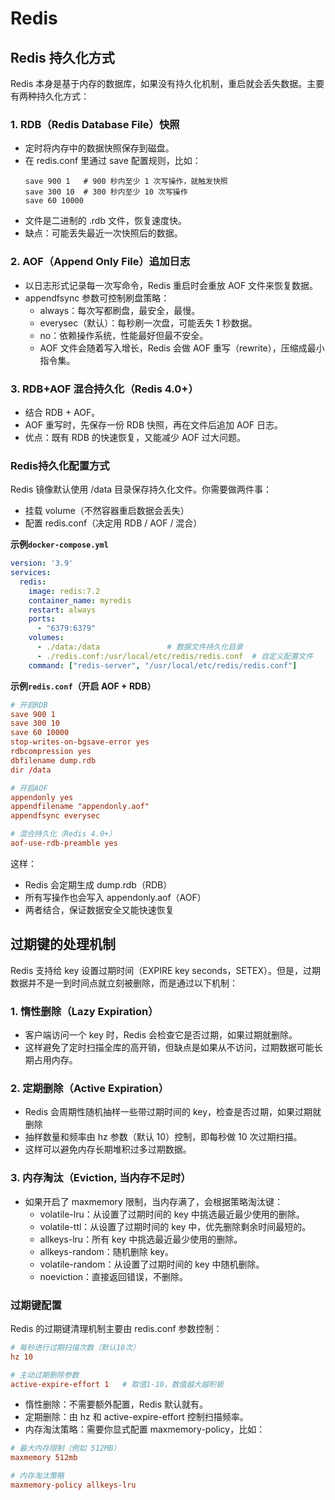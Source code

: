 # Redis

## Redis 持久化方式

Redis 本身是基于内存的数据库，如果没有持久化机制，重启就会丢失数据。主要有两种持久化方式：

### 1. RDB（Redis Database File）快照

- 定时将内存中的数据快照保存到磁盘。
- 在 redis.conf 里通过 save 配置规则，比如：
    ```nginx
    save 900 1   # 900 秒内至少 1 次写操作，就触发快照
    save 300 10  # 300 秒内至少 10 次写操作
    save 60 10000
    ```
- 文件是二进制的 .rdb 文件，恢复速度快。
- 缺点：可能丢失最近一次快照后的数据。

### 2. AOF（Append Only File）追加日志

- 以日志形式记录每一次写命令，Redis 重启时会重放 AOF 文件来恢复数据。
- appendfsync 参数可控制刷盘策略：
    - always：每次写都刷盘，最安全，最慢。
    - everysec（默认）：每秒刷一次盘，可能丢失 1 秒数据。
    - no：依赖操作系统，性能最好但最不安全。
  - AOF 文件会随着写入增长，Redis 会做 AOF 重写（rewrite），压缩成最小指令集。

### 3. RDB+AOF 混合持久化（Redis 4.0+）

- 结合 RDB + AOF。
- AOF 重写时，先保存一份 RDB 快照，再在文件后追加 AOF 日志。
- 优点：既有 RDB 的快速恢复，又能减少 AOF 过大问题。

### Redis持久化配置方式
Redis 镜像默认使用 /data 目录保存持久化文件。你需要做两件事：
- 挂载 volume（不然容器重启数据会丢失）
- 配置 redis.conf（决定用 RDB / AOF / 混合）

**示例`docker-compose.yml`**
```yaml
version: '3.9'
services:
  redis:
    image: redis:7.2
    container_name: myredis
    restart: always
    ports:
      - "6379:6379"
    volumes:
      - ./data:/data               # 数据文件持久化目录
      - ./redis.conf:/usr/local/etc/redis/redis.conf  # 自定义配置文件
    command: ["redis-server", "/usr/local/etc/redis/redis.conf"]
```

**示例`redis.conf`（开启 AOF + RDB）**
```conf
# 开启RDB
save 900 1
save 300 10
save 60 10000
stop-writes-on-bgsave-error yes
rdbcompression yes
dbfilename dump.rdb
dir /data

# 开启AOF
appendonly yes
appendfilename "appendonly.aof"
appendfsync everysec

# 混合持久化（Redis 4.0+）
aof-use-rdb-preamble yes
```

这样：
- Redis 会定期生成 dump.rdb（RDB）
- 所有写操作也会写入 appendonly.aof（AOF）
- 两者结合，保证数据安全又能快速恢复

## 过期键的处理机制
Redis 支持给 key 设置过期时间（EXPIRE key seconds，SETEX）。但是，过期数据并不是一到时间点就立刻被删除，而是通过以下机制：

### 1. 惰性删除（Lazy Expiration）

- 客户端访问一个 key 时，Redis 会检查它是否过期，如果过期就删除。
- 这样避免了定时扫描全库的高开销，但缺点是如果从不访问，过期数据可能长期占用内存。

### 2. 定期删除（Active Expiration）

- Redis 会周期性随机抽样一些带过期时间的 key，检查是否过期，如果过期就删除
- 抽样数量和频率由 hz 参数（默认 10）控制，即每秒做 10 次过期扫描。
- 这样可以避免内存长期堆积过多过期数据。

### 3. 内存淘汰（Eviction, 当内存不足时）

- 如果开启了 maxmemory 限制，当内存满了，会根据策略淘汰键：
    - volatile-lru：从设置了过期时间的 key 中挑选最近最少使用的删除。
    - volatile-ttl：从设置了过期时间的 key 中，优先删除剩余时间最短的。
    - allkeys-lru：所有 key 中挑选最近最少使用的删除。
    - allkeys-random：随机删除 key。
    - volatile-random：从设置了过期时间的 key 中随机删除。
    - noeviction：直接返回错误，不删除。

### 过期键配置
Redis 的过期键清理机制主要由 redis.conf 参数控制：
```conf
# 每秒进行过期扫描次数（默认10次）
hz 10

# 主动过期删除参数
active-expire-effort 1   # 取值1-10，数值越大越积极
```

- 惰性删除：不需要额外配置，Redis 默认就有。
- 定期删除：由 hz 和 active-expire-effort 控制扫描频率。
- 内存淘汰策略：需要你显式配置 maxmemory-policy，比如：
```conf
# 最大内存限制（例如 512MB）
maxmemory 512mb

# 内存淘汰策略
maxmemory-policy allkeys-lru
```